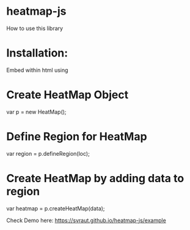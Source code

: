 # heatmap-js

How to use this library

# Installation:

Embed within html using <script> tag
<script src= "https://svraut.github.io/heatmap-js/heatmap.js" > </script>

# Create HeatMap Object
var p = new HeatMap();

# Define Region for HeatMap
var region = p.defineRegion(loc);

# Create HeatMap by adding data to region
var heatmap = p.createHeatMap(data);

Check Demo here: https://svraut.github.io/heatmap-js/example

